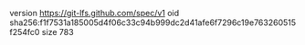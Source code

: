 version https://git-lfs.github.com/spec/v1
oid sha256:f1f7531a185005d4f06c33c94b999dc2d41afe6f7296c19e763260515f254fc0
size 783
